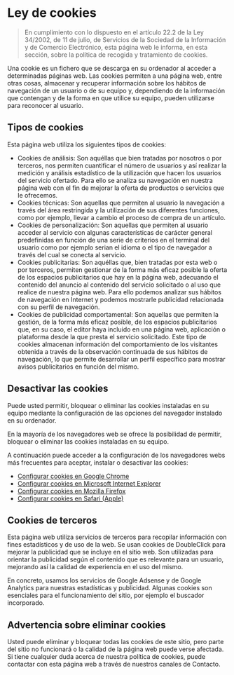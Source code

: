 # Ley de cookies

> En cumplimiento con lo dispuesto en el artículo 22.2 de la Ley 34/2002, de 11 de julio, de Servicios de la Sociedad de la Información y de Comercio Electrónico, esta página web le informa, en esta sección, sobre la política de recogida y tratamiento de cookies.

Una cookie es un fichero que se descarga en su ordenador al acceder a determinadas páginas web. Las cookies permiten a una página web, entre otras cosas, almacenar y recuperar información sobre los hábitos de navegación de un usuario o de su equipo y, dependiendo de la información que contengan y de la forma en que utilice su equipo, pueden utilizarse para reconocer al usuario.

## Tipos de cookies

Esta página web utiliza los siguientes tipos de cookies:

* Cookies de análisis: Son aquéllas que bien tratadas por nosotros o por terceros, nos permiten cuantificar el número de usuarios y así realizar la medición y análisis estadístico de la utilización que hacen los usuarios del servicio ofertado. Para ello se analiza su navegación en nuestra página web con el fin de mejorar la oferta de productos o servicios que le ofrecemos.
* Cookies técnicas: Son aquellas que permiten al usuario la navegación a través del área restringida y la utilización de sus diferentes funciones, como por ejemplo, llevar a cambio el proceso de compra de un artículo.
* Cookies de personalización: Son aquellas que permiten al usuario acceder al servicio con algunas características de carácter general predefinidas en función de una serie de criterios en el terminal del usuario como por ejemplo serian el idioma o el tipo de navegador a través del cual se conecta al servicio.
* Cookies publicitarias: Son aquéllas que, bien tratadas por esta web o por terceros, permiten gestionar de la forma más eficaz posible la oferta de los espacios publicitarios que hay en la página web, adecuando el contenido del anuncio al contenido del servicio solicitado o al uso que realice de nuestra página web. Para ello podemos analizar sus hábitos de navegación en Internet y podemos mostrarle publicidad relacionada con su perfil de navegación.
* Cookies de publicidad comportamental: Son aquellas que permiten la gestión, de la forma más eficaz posible, de los espacios publicitarios que, en su caso, el editor haya incluido en una página web, aplicación o plataforma desde la que presta el servicio solicitado. Este tipo de cookies almacenan información del comportamiento de los visitantes obtenida a través de la observación continuada de sus hábitos de navegación, lo que permite desarrollar un perfil específico para mostrar avisos publicitarios en función del mismo.

## Desactivar las cookies

Puede usted permitir, bloquear o eliminar las cookies instaladas en su equipo mediante la configuración de las opciones del navegador instalado en su ordenador.

En la mayoría de los navegadores web se ofrece la posibilidad de permitir, bloquear o eliminar las cookies instaladas en su equipo.

A continuación puede acceder a la configuración de los navegadores webs más frecuentes para aceptar, instalar o desactivar las cookies:

- <a target="_blank" rel="noopener noreferrer" href="https://support.google.com/chrome/answer/95647?hl=es">Configurar cookies en Google Chrome</a>
- <a target="_blank" rel="noopener noreferrer" href="https://support.microsoft.com/es-es/hub/4338813/windows-help?os=windows-7">Configurar cookies en Microsoft Internet Explorer</a>
- <a target="_blank" rel="noopener noreferrer" href="https://support.mozilla.org/es/kb/habilitar-y-deshabilitar-cookies-sitios-web-rastrear-preferencias?redirectlocale=es&redirectslug=habilitar-y-deshabilitar-cookies-que-los-sitios-we">Configurar cookies en Mozilla Firefox</a>
- <a target="_blank" rel="noopener noreferrer" href="https://support.apple.com/es-es/HT201265">Configurar cookies en Safari (Apple)</a>

## Cookies de terceros

Esta página web utiliza servicios de terceros para recopilar información con fines estadísticos y de uso de la web. Se usan cookies de DoubleClick para mejorar la publicidad que se incluye en el sitio web. Son utilizadas para orientar la publicidad según el contenido que es relevante para un usuario, mejorando así la calidad de experiencia en el uso del mismo.

En concreto, usamos los servicios de Google Adsense y de Google Analytics para nuestras estadísticas y publicidad. Algunas cookies son esenciales para el funcionamiento del sitio, por ejemplo el buscador incorporado.

## Advertencia sobre eliminar cookies

Usted puede eliminar y bloquear todas las cookies de este sitio, pero parte del sitio no funcionará o la calidad de la página web puede verse afectada. Si tiene cualquier duda acerca de nuestra política de cookies, puede contactar con esta página web a través de nuestros canales de Contacto.